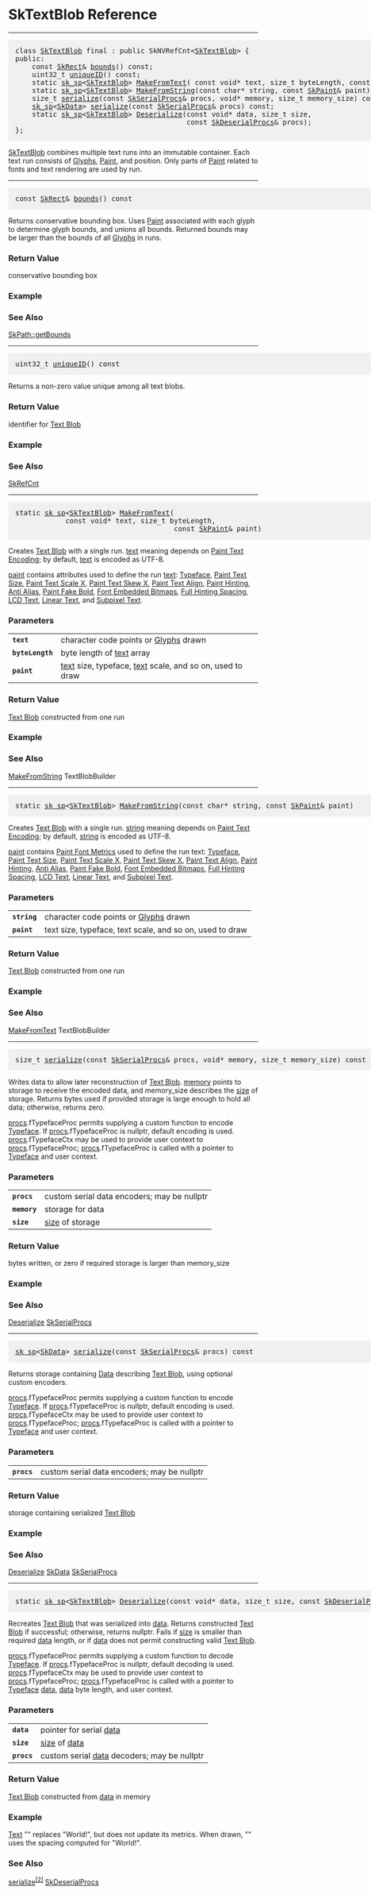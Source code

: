 SkTextBlob Reference
===


<a name='SkTextBlob'></a>

---

<pre style="padding: 1em 1em 1em 1em;width: 62.5em; background-color: #f0f0f0">
class <a href='#SkTextBlob'>SkTextBlob</a> final : public SkNVRefCnt<<a href='#SkTextBlob'>SkTextBlob</a>> {
public:
    const <a href='SkRect_Reference#SkRect'>SkRect</a>& <a href='#SkTextBlob_bounds'>bounds</a>() const;
    uint32_t <a href='#SkTextBlob_uniqueID'>uniqueID</a>() const;
    static <a href='undocumented#sk_sp'>sk_sp</a><<a href='#SkTextBlob'>SkTextBlob</a>> <a href='#SkTextBlob_MakeFromText'>MakeFromText</a>( const void* text, size_t byteLength, const <a href='SkPaint_Reference#SkPaint'>SkPaint</a>& paint);
    static <a href='undocumented#sk_sp'>sk_sp</a><<a href='#SkTextBlob'>SkTextBlob</a>> <a href='#SkTextBlob_MakeFromString'>MakeFromString</a>(const char* string, const <a href='SkPaint_Reference#SkPaint'>SkPaint</a>& paint);
    size_t <a href='#SkTextBlob_serialize'>serialize</a>(const <a href='undocumented#SkSerialProcs'>SkSerialProcs</a>& procs, void* memory, size_t memory_size) const;
    <a href='undocumented#sk_sp'>sk_sp</a><<a href='undocumented#SkData'>SkData</a>> <a href='#SkTextBlob_serialize_2'>serialize</a>(const <a href='undocumented#SkSerialProcs'>SkSerialProcs</a>& procs) const;
    static <a href='undocumented#sk_sp'>sk_sp</a><<a href='#SkTextBlob'>SkTextBlob</a>> <a href='#SkTextBlob_Deserialize'>Deserialize</a>(const void* data, size_t size,
                                         const <a href='undocumented#SkDeserialProcs'>SkDeserialProcs</a>& procs);
};
</pre>

<a href='#SkTextBlob'>SkTextBlob</a> combines multiple text runs into an immutable container. Each text
run consists of <a href='undocumented#Glyph'>Glyphs</a>, <a href='SkPaint_Reference#Paint'>Paint</a>, and position. Only parts of <a href='SkPaint_Reference#Paint'>Paint</a> related to
fonts and text rendering are used by run.

<a name='SkTextBlob_bounds'></a>

---

<pre style="padding: 1em 1em 1em 1em; width: 62.5em;background-color: #f0f0f0">
const <a href='SkRect_Reference#SkRect'>SkRect</a>& <a href='#SkTextBlob_bounds'>bounds</a>() const
</pre>

Returns conservative bounding box. Uses <a href='SkPaint_Reference#Paint'>Paint</a> associated with each glyph to
determine glyph bounds, and unions all bounds. Returned bounds may be
larger than the bounds of all <a href='undocumented#Glyph'>Glyphs</a> in runs.

### Return Value

conservative bounding box

### Example

<div><fiddle-embed name="52ba6c8a9483df8c373fdb49b32a5e19"></fiddle-embed></div>

### See Also

<a href='SkPath_Reference#SkPath_getBounds'>SkPath::getBounds</a>

<a name='SkTextBlob_uniqueID'></a>

---

<pre style="padding: 1em 1em 1em 1em; width: 62.5em;background-color: #f0f0f0">
uint32_t <a href='#SkTextBlob_uniqueID'>uniqueID</a>() const
</pre>

Returns a non-zero value unique among all text blobs.

### Return Value

identifier for <a href='#Text_Blob'>Text Blob</a>

### Example

<div><fiddle-embed name="5a29bcc0076950339c955149c34e1d46"></fiddle-embed></div>

### See Also

<a href='undocumented#SkRefCnt'>SkRefCnt</a>

<a name='SkTextBlob_MakeFromText'></a>

---

<pre style="padding: 1em 1em 1em 1em; width: 62.5em;background-color: #f0f0f0">
static <a href='undocumented#sk_sp'>sk sp</a>&lt;<a href='#SkTextBlob'>SkTextBlob</a>&gt; <a href='#SkTextBlob_MakeFromText'>MakeFromText</a>(
            const void* text, size_t byteLength,
                                      const <a href='SkPaint_Reference#SkPaint'>SkPaint</a>& paint)
</pre>

Creates <a href='#Text_Blob'>Text Blob</a> with a single run. <a href='#SkTextBlob_MakeFromText_text'>text</a> meaning depends on <a href='SkPaint_Reference#Text_Encoding'>Paint Text Encoding</a>;
by default, <a href='#SkTextBlob_MakeFromText_text'>text</a> is encoded as UTF-8.

<a href='#SkTextBlob_MakeFromText_paint'>paint</a> contains attributes used to define the run <a href='#SkTextBlob_MakeFromText_text'>text</a>: <a href='undocumented#Typeface'>Typeface</a>, <a href='SkPaint_Reference#Text_Size'>Paint Text Size</a>, <a href='SkPaint_Reference#Text_Scale_X'>Paint Text Scale X</a>,
<a href='SkPaint_Reference#Text_Skew_X'>Paint Text Skew X</a>, <a href='SkPaint_Reference#Text_Align'>Paint Text Align</a>, <a href='SkPaint_Reference#Hinting'>Paint Hinting</a>, <a href='SkPaint_Reference#Anti_Alias'>Anti Alias</a>, <a href='SkPaint_Reference#Fake_Bold'>Paint Fake Bold</a>,
<a href='SkPaint_Reference#Font_Embedded_Bitmaps'>Font Embedded Bitmaps</a>, <a href='SkPaint_Reference#Full_Hinting_Spacing'>Full Hinting Spacing</a>, <a href='SkPaint_Reference#LCD_Text'>LCD Text</a>, <a href='SkPaint_Reference#Linear_Text'>Linear Text</a>,
and <a href='SkPaint_Reference#Subpixel_Text'>Subpixel Text</a>.

### Parameters

<table>  <tr>    <td><a name='SkTextBlob_MakeFromText_text'><code><strong>text</strong></code></a></td>
    <td>character code points or <a href='undocumented#Glyph'>Glyphs</a> drawn</td>
  </tr>
  <tr>    <td><a name='SkTextBlob_MakeFromText_byteLength'><code><strong>byteLength</strong></code></a></td>
    <td>byte length of <a href='#SkTextBlob_MakeFromText_text'>text</a> array</td>
  </tr>
  <tr>    <td><a name='SkTextBlob_MakeFromText_paint'><code><strong>paint</strong></code></a></td>
    <td><a href='#SkTextBlob_MakeFromText_text'>text</a> size, typeface, <a href='#SkTextBlob_MakeFromText_text'>text</a> scale, and so on, used to draw</td>
  </tr>
</table>

### Return Value

<a href='#Text_Blob'>Text Blob</a> constructed from one run

### Example

<div><fiddle-embed name="74686684967a310dc06fe2915b0a4798"></fiddle-embed></div>

### See Also

<a href='#SkTextBlob_MakeFromString'>MakeFromString</a> TextBlobBuilder

<a name='SkTextBlob_MakeFromString'></a>

---

<pre style="padding: 1em 1em 1em 1em; width: 62.5em;background-color: #f0f0f0">
static <a href='undocumented#sk_sp'>sk sp</a>&lt;<a href='#SkTextBlob'>SkTextBlob</a>&gt; <a href='#SkTextBlob_MakeFromString'>MakeFromString</a>(const char* string, const <a href='SkPaint_Reference#SkPaint'>SkPaint</a>& paint)
</pre>

Creates <a href='#Text_Blob'>Text Blob</a> with a single run. <a href='#SkTextBlob_MakeFromString_string'>string</a> meaning depends on <a href='SkPaint_Reference#Text_Encoding'>Paint Text Encoding</a>;
by default, <a href='#SkTextBlob_MakeFromString_string'>string</a> is encoded as UTF-8.

<a href='#SkTextBlob_MakeFromString_paint'>paint</a> contains <a href='SkPaint_Reference#Font_Metrics'>Paint Font Metrics</a> used to define the run text: <a href='undocumented#Typeface'>Typeface</a>, <a href='SkPaint_Reference#Text_Size'>Paint Text Size</a>, <a href='SkPaint_Reference#Text_Scale_X'>Paint Text Scale X</a>,
<a href='SkPaint_Reference#Text_Skew_X'>Paint Text Skew X</a>, <a href='SkPaint_Reference#Text_Align'>Paint Text Align</a>, <a href='SkPaint_Reference#Hinting'>Paint Hinting</a>, <a href='SkPaint_Reference#Anti_Alias'>Anti Alias</a>, <a href='SkPaint_Reference#Fake_Bold'>Paint Fake Bold</a>,
<a href='SkPaint_Reference#Font_Embedded_Bitmaps'>Font Embedded Bitmaps</a>, <a href='SkPaint_Reference#Full_Hinting_Spacing'>Full Hinting Spacing</a>, <a href='SkPaint_Reference#LCD_Text'>LCD Text</a>, <a href='SkPaint_Reference#Linear_Text'>Linear Text</a>,
and <a href='SkPaint_Reference#Subpixel_Text'>Subpixel Text</a>.

### Parameters

<table>  <tr>    <td><a name='SkTextBlob_MakeFromString_string'><code><strong>string</strong></code></a></td>
    <td>character code points or <a href='undocumented#Glyph'>Glyphs</a> drawn</td>
  </tr>
  <tr>    <td><a name='SkTextBlob_MakeFromString_paint'><code><strong>paint</strong></code></a></td>
    <td>text size, typeface, text scale, and so on, used to draw</td>
  </tr>
</table>

### Return Value

<a href='#Text_Blob'>Text Blob</a> constructed from one run

### Example

<div><fiddle-embed name="705b26bb5e361369d897eeb511b6a184"></fiddle-embed></div>

### See Also

<a href='#SkTextBlob_MakeFromText'>MakeFromText</a> TextBlobBuilder

<a name='SkTextBlob_serialize'></a>

---

<pre style="padding: 1em 1em 1em 1em; width: 62.5em;background-color: #f0f0f0">
size_t <a href='#SkTextBlob_serialize'>serialize</a>(const <a href='undocumented#SkSerialProcs'>SkSerialProcs</a>& procs, void* memory, size_t memory_size) const
</pre>

Writes data to allow later reconstruction of <a href='#Text_Blob'>Text Blob</a>. <a href='#SkTextBlob_serialize_memory'>memory</a> points to storage
to receive the encoded data, and memory_size describes the <a href='#SkTextBlob_serialize_size'>size</a> of storage.
Returns bytes used if provided storage is large enough to hold all data;
otherwise, returns zero.

<a href='#SkTextBlob_serialize_procs'>procs</a>.fTypefaceProc permits supplying a custom function to encode <a href='undocumented#Typeface'>Typeface</a>.
If <a href='#SkTextBlob_serialize_procs'>procs</a>.fTypefaceProc is nullptr, default encoding is used. <a href='#SkTextBlob_serialize_procs'>procs</a>.fTypefaceCtx
may be used to provide user context to <a href='#SkTextBlob_serialize_procs'>procs</a>.fTypefaceProc; <a href='#SkTextBlob_serialize_procs'>procs</a>.fTypefaceProc
is called with a pointer to <a href='undocumented#Typeface'>Typeface</a> and user context.

### Parameters

<table>  <tr>    <td><a name='SkTextBlob_serialize_procs'><code><strong>procs</strong></code></a></td>
    <td>custom serial data encoders; may be nullptr</td>
  </tr>
  <tr>    <td><a name='SkTextBlob_serialize_memory'><code><strong>memory</strong></code></a></td>
    <td>storage for data</td>
  </tr>
  <tr>    <td><a name='SkTextBlob_serialize_size'><code><strong>size</strong></code></a></td>
    <td><a href='#SkTextBlob_serialize_size'>size</a> of storage</td>
  </tr>
</table>

### Return Value

bytes written, or zero if required storage is larger than memory_size

### Example

<div><fiddle-embed name="b1d67f0b0f342eb3e70db01bdefdc21b"></fiddle-embed></div>

### See Also

<a href='#SkTextBlob_Deserialize'>Deserialize</a> <a href='undocumented#SkSerialProcs'>SkSerialProcs</a>

<a name='SkTextBlob_serialize_2'></a>

---

<pre style="padding: 1em 1em 1em 1em; width: 62.5em;background-color: #f0f0f0">
<a href='undocumented#sk_sp'>sk sp</a>&lt;<a href='undocumented#SkData'>SkData</a>&gt; <a href='#SkTextBlob_serialize'>serialize</a>(const <a href='undocumented#SkSerialProcs'>SkSerialProcs</a>& procs) const
</pre>

Returns storage containing <a href='undocumented#Data'>Data</a> describing <a href='#Text_Blob'>Text Blob</a>, using optional custom
encoders.

<a href='#SkTextBlob_serialize_2_procs'>procs</a>.fTypefaceProc permits supplying a custom function to encode <a href='undocumented#Typeface'>Typeface</a>.
If <a href='#SkTextBlob_serialize_2_procs'>procs</a>.fTypefaceProc is nullptr, default encoding is used. <a href='#SkTextBlob_serialize_2_procs'>procs</a>.fTypefaceCtx
may be used to provide user context to <a href='#SkTextBlob_serialize_2_procs'>procs</a>.fTypefaceProc; <a href='#SkTextBlob_serialize_2_procs'>procs</a>.fTypefaceProc
is called with a pointer to <a href='undocumented#Typeface'>Typeface</a> and user context.

### Parameters

<table>  <tr>    <td><a name='SkTextBlob_serialize_2_procs'><code><strong>procs</strong></code></a></td>
    <td>custom serial data encoders; may be nullptr</td>
  </tr>
</table>

### Return Value

storage containing serialized <a href='#Text_Blob'>Text Blob</a>

### Example

<div><fiddle-embed name="9447d4cf5d560b40b7535e403d854c20"></fiddle-embed></div>

### See Also

<a href='#SkTextBlob_Deserialize'>Deserialize</a> <a href='undocumented#SkData'>SkData</a> <a href='undocumented#SkSerialProcs'>SkSerialProcs</a>

<a name='SkTextBlob_Deserialize'></a>

---

<pre style="padding: 1em 1em 1em 1em; width: 62.5em;background-color: #f0f0f0">
static <a href='undocumented#sk_sp'>sk sp</a>&lt;<a href='#SkTextBlob'>SkTextBlob</a>&gt; <a href='#SkTextBlob_Deserialize'>Deserialize</a>(const void* data, size_t size, const <a href='undocumented#SkDeserialProcs'>SkDeserialProcs</a>& procs)
</pre>

Recreates <a href='#Text_Blob'>Text Blob</a> that was serialized into <a href='#SkTextBlob_Deserialize_data'>data</a>. Returns constructed <a href='#Text_Blob'>Text Blob</a>
if successful; otherwise, returns nullptr. Fails if <a href='#SkTextBlob_Deserialize_size'>size</a> is smaller than
required <a href='#SkTextBlob_Deserialize_data'>data</a> length, or if <a href='#SkTextBlob_Deserialize_data'>data</a> does not permit constructing valid <a href='#Text_Blob'>Text Blob</a>.

<a href='#SkTextBlob_Deserialize_procs'>procs</a>.fTypefaceProc permits supplying a custom function to decode <a href='undocumented#Typeface'>Typeface</a>.
If <a href='#SkTextBlob_Deserialize_procs'>procs</a>.fTypefaceProc is nullptr, default decoding is used. <a href='#SkTextBlob_Deserialize_procs'>procs</a>.fTypefaceCtx
may be used to provide user context to <a href='#SkTextBlob_Deserialize_procs'>procs</a>.fTypefaceProc; <a href='#SkTextBlob_Deserialize_procs'>procs</a>.fTypefaceProc
is called with a pointer to <a href='undocumented#Typeface'>Typeface</a> <a href='#SkTextBlob_Deserialize_data'>data</a>, <a href='#SkTextBlob_Deserialize_data'>data</a> byte length, and user context.

### Parameters

<table>  <tr>    <td><a name='SkTextBlob_Deserialize_data'><code><strong>data</strong></code></a></td>
    <td>pointer for serial <a href='#SkTextBlob_Deserialize_data'>data</a></td>
  </tr>
  <tr>    <td><a name='SkTextBlob_Deserialize_size'><code><strong>size</strong></code></a></td>
    <td><a href='#SkTextBlob_Deserialize_size'>size</a> of <a href='#SkTextBlob_Deserialize_data'>data</a></td>
  </tr>
  <tr>    <td><a name='SkTextBlob_Deserialize_procs'><code><strong>procs</strong></code></a></td>
    <td>custom serial <a href='#SkTextBlob_Deserialize_data'>data</a> decoders; may be nullptr</td>
  </tr>
</table>

### Return Value

<a href='#Text_Blob'>Text Blob</a> constructed from <a href='#SkTextBlob_Deserialize_data'>data</a> in memory

### Example

<div><fiddle-embed name="9feac5842eaac425a062754097eb7b7b"><div><a href='undocumented#Text'>Text</a> "" replaces "World!", but does not update its metrics.
When drawn, "" uses the spacing computed for "World!".
</div></fiddle-embed></div>

### See Also

<a href='#SkTextBlob_serialize'>serialize</a><sup><a href='#SkTextBlob_serialize_2'>[2]</a></sup> <a href='undocumented#SkDeserialProcs'>SkDeserialProcs</a>

